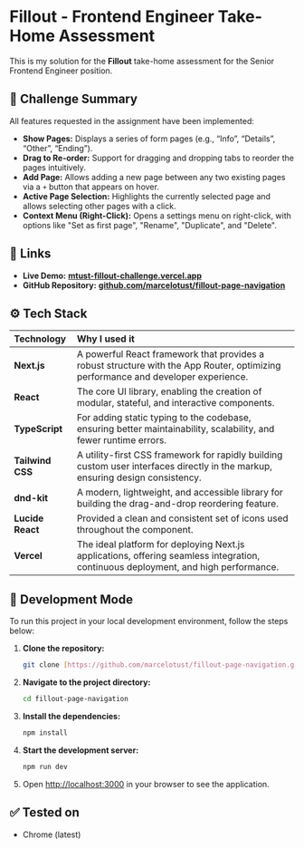 # Fillout - Frontend Engineer Take-Home Assessment

This is my solution for the **Fillout** take-home assessment for the Senior Frontend Engineer position.

## 🧠 Challenge Summary

All features requested in the assignment have been implemented:

- **Show Pages:** Displays a series of form pages (e.g., “Info”, “Details”, “Other”, “Ending”).
- **Drag to Re-order:** Support for dragging and dropping tabs to reorder the pages intuitively.
- **Add Page:** Allows adding a new page between any two existing pages via a `+` button that appears on hover.
- **Active Page Selection:** Highlights the currently selected page and allows selecting other pages with a click.
- **Context Menu (Right-Click):** Opens a settings menu on right-click, with options like "Set as first page", "Rename", "Duplicate", and "Delete".

## 🚀 Links

- **Live Demo:** [**mtust-fillout-challenge.vercel.app**](https://mtust-fillout-challenge.vercel.app/)
- **GitHub Repository:** [**github.com/marcelotust/fillout-page-navigation**](https://github.com/marcelotust/fillout-page-navigation)

## ⚙️ Tech Stack

| Technology       | Why I used it                                                                                                                      |
| :--------------- | :--------------------------------------------------------------------------------------------------------------------------------- |
| **Next.js**      | A powerful React framework that provides a robust structure with the App Router, optimizing performance and developer experience.  |
| **React**        | The core UI library, enabling the creation of modular, stateful, and interactive components.                                       |
| **TypeScript**   | For adding static typing to the codebase, ensuring better maintainability, scalability, and fewer runtime errors.                  |
| **Tailwind CSS** | A utility-first CSS framework for rapidly building custom user interfaces directly in the markup, ensuring design consistency.     |
| **dnd-kit**      | A modern, lightweight, and accessible library for building the drag-and-drop reordering feature.                                   |
| **Lucide React** | Provided a clean and consistent set of icons used throughout the component.                                                        |
| **Vercel**       | The ideal platform for deploying Next.js applications, offering seamless integration, continuous deployment, and high performance. |

## 🧪 Development Mode

To run this project in your local development environment, follow the steps below:

1.  **Clone the repository:**

    ```bash
    git clone [https://github.com/marcelotust/fillout-page-navigation.git](https://github.com/marcelotust/fillout-page-navigation.git)
    ```

2.  **Navigate to the project directory:**

    ```bash
    cd fillout-page-navigation
    ```

3.  **Install the dependencies:**

    ```bash
    npm install
    ```

4.  **Start the development server:**

    ```bash
    npm run dev
    ```

5.  Open [http://localhost:3000](http://localhost:3000) in your browser to see the application.

## ✅ Tested on

- Chrome (latest)
